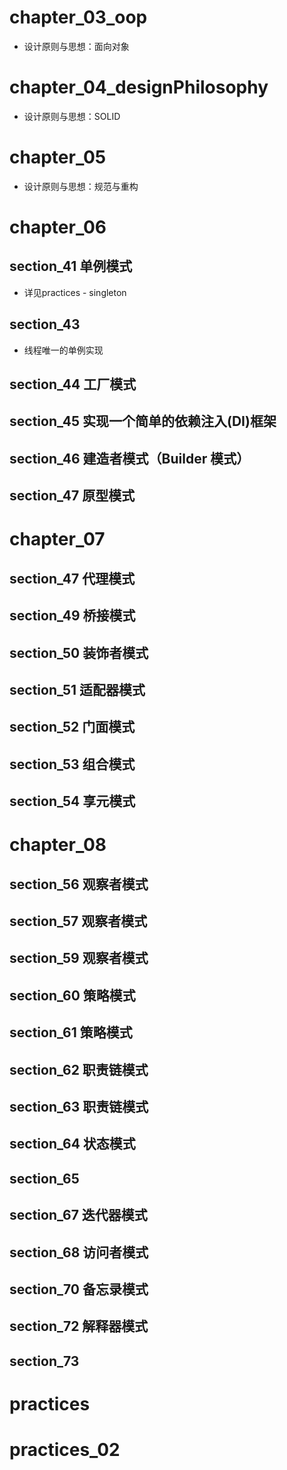 
# chapter_03_oop
- 设计原则与思想：面向对象

# chapter_04_designPhilosophy
- 设计原则与思想：SOLID

# chapter_05
- 设计原则与思想：规范与重构


# chapter_06
## section_41 单例模式 
- 详见practices - singleton

## section_43
- 线程唯一的单例实现

## section_44 工厂模式

## section_45 实现一个简单的依赖注入(DI)框架

## section_46 建造者模式（Builder 模式）

## section_47 原型模式


# chapter_07
## section_47 代理模式

## section_49 桥接模式

## section_50 装饰者模式

## section_51 适配器模式

## section_52 门面模式

## section_53 组合模式

## section_54 享元模式


# chapter_08
## section_56 观察者模式
## section_57 观察者模式
## section_59 观察者模式
## section_60 策略模式
## section_61 策略模式
## section_62 职责链模式
## section_63 职责链模式
## section_64 状态模式
## section_65 
## section_67 迭代器模式
## section_68 访问者模式
## section_70 备忘录模式
## section_72 解释器模式
## section_73

# practices

# practices_02